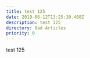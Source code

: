 ```yaml
---
title: test 125
date: 2019-06-12T13:25:10.408Z
description: test 125
directory: Bad Articles
priority: 0
---
```

test 125
